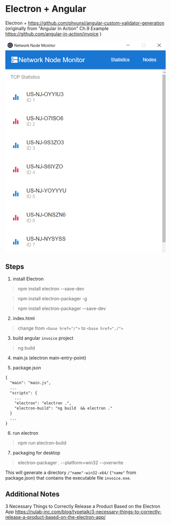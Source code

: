 # Electron + Angular 

Electron + https://github.com/phyunsj/angular-custom-validator-generation (originally from "Angular In Action" Ch.9 Example https://github.com/angular-in-action/invoice )

![electron](https://github.com/phyunsj/electron-angular/blob/master/electron-monitor.png "network monitor")


## Steps

1. install Electron
> npm install electron --save-dev

> npm install electron-packager -g

> npm install electron-packager --save-dev

2. index.html
> change from `<base href="/">` to `<base href="./">` 

3. build angular `invoice` project
> ng build 

4. main.js (electron main-entry-point)



5. package.json

```
{
  "main": "main.js",
  ...
  "scripts": { 
    ...
    "electron": "electron .",
    "electron-build": "ng build  && electron ." 
  }
  ...
}
```

6. run electron
> npm run electron-build

7. packaging for desktop 

> electron-packager . --platform=win32 --overwrite

This will generate a directory `/"name"-win32-x64/` (`"name"` from package.json) that contains the executable file `invoice.exe`.

## Additional Notes

3 Necessary Things to Correctly Release a Product Based on the Electron App
https://nulab-inc.com/blog/typetalk/3-necessary-things-to-correctly-release-a-product-based-on-the-electron-app/


